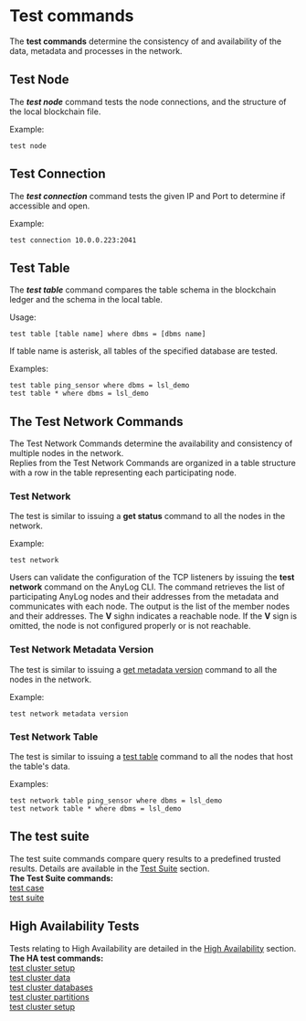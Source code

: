 # Test commands

The **test commands** determine the consistency of and availability of the data, metadata and processes in the network.


## Test Node
The ***test node*** command tests the node connections, and the structure of the local blockchain file.

Example:
```anylog
test node
```

## Test Connection
The ***test connection*** command tests the given IP and Port to determine if accessible and open.

Example:
```anylog
test connection 10.0.0.223:2041
```

## Test Table
The ***test table*** command compares the table schema in the blockchain ledger and the schema in the local table.  

Usage:  
```anylog
test table [table name] where dbms = [dbms name]
```
If table name is asterisk, all tables of the specified database are tested.
  
Examples:
```anylog
test table ping_sensor where dbms = lsl_demo
test table * where dbms = lsl_demo
```

## The Test Network Commands

The Test Network Commands determine the availability and consistency of multiple nodes in the network.  
Replies from the Test Network Commands are organized in a table structure with a row in the table representing each participating node.

### Test Network

The test is similar to issuing a **get status** command to all the nodes in the network.
   
Example:
```anylog
test network
```

Users can validate the configuration of the TCP listeners by issuing the **test network** command on the AnyLog CLI. 
The command retrieves the list of participating AnyLog nodes and their addresses from the metadata and communicates 
with each node. The output is the list of the member nodes and their addresses. The **V** sighn indicates a reachable node. 
If the **V** sign is omitted, the node is not configured properly or is not reachable.    

### Test Network Metadata Version

The test is similar to issuing a [get metadata version](background%20processes.md#synchronizer-status) command to all the nodes in the network.
   
Example:
```anylog
test network metadata version
```

### Test Network Table

The test is similar to issuing a [test table](#test-table) command to all the nodes that host the table's data.

Examples:
```anylog
test network table ping_sensor where dbms = lsl_demo
test network table * where dbms = lsl_demo
```

## The test suite
The test suite commands compare query results to a predefined trusted results. Details are available in the 
[Test Suite](test%20suites.md#the-test-suite) section.  
**The Test Suite commands:**   
[test case](test%20suites.md#the-test-case-command)  
[test suite](est%20suites.md#the-test-suite-command)  

## High Availability Tests
Tests relating to High Availability are detailed in the [High Availability](high%20availability.md#high-availability-ha) section.  
**The HA test commands:**  
[test cluster setup](high%20availability.md#testing-the-node-configuration-for-ha)    
[test cluster data](high%20availability.md#cluster-synchronization-status)  
[test cluster databases](high%20availability.md#cluster-databases)  
[test cluster partitions](high%20availability.md#cluster-databases)  
[test cluster setup](high%20availability.md#testing-the-node-configuration-for-ha)  

